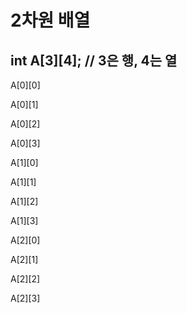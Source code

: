 # 2차원 배열


## int A[3][4]; // 3은 행, 4는 열


A[0][0]

A[0][1]

A[0][2]

A[0][3]

A[1][0]

A[1][1]

A[1][2]

A[1][3]

A[2][0]

A[2][1]

A[2][2]

A[2][3]